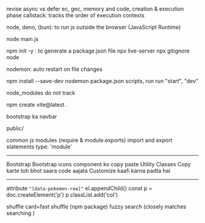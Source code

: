 revise async vs defer
ec, gec, memory and code, creation & execution phase
callstack: tracks the order of execution contexts

node, deno, (bun): to run js outside the browser (JavaScript Runtime)

node main.js

npm init -y : to generate a package.json file
npx live-server
npx gitignore node

nodemon: auto restart on file changes

npm install --save-dev nodemon
package.json scripts, run run "start", "dev"

node_modules do not track

npm create vite@latest .

bootstrap ka navbar

public/

common js modules (require & module.exports)
import and export statements
type: 'module'

---

Bootstrap
Bootstrap icons
component ko copy paste
Utility Classes
Copy karte toh bhot saara code aajata
Customize kaafi karna padta hai

---

attribute `"[data-pokemon-row]"`
el.appendChild()
const p = doc.createElement('p')
p.classList.add('col')


<!-- new   -->
shuffle card=fast shuffle (npm package)
fuzzy search (closely matches searching )